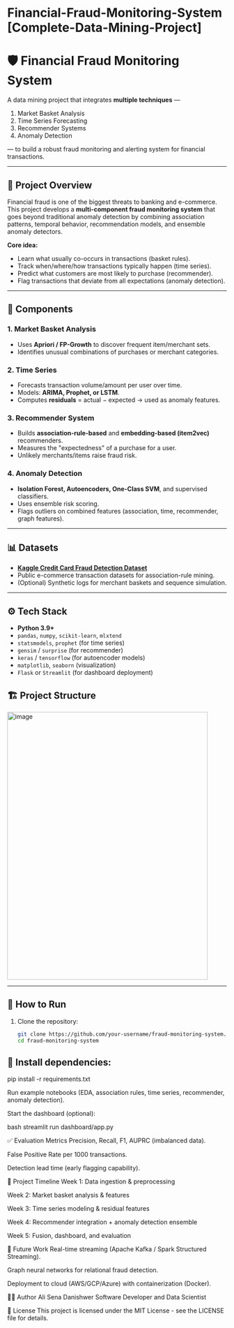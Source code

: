 # Financial-Fraud-Monitoring-System [Complete-Data-Mining-Project]
# 🛡️ Financial Fraud Monitoring System

A data mining project that integrates **multiple techniques** —  
1. Market Basket Analysis  
2. Time Series Forecasting  
3. Recommender Systems  
4. Anomaly Detection  

— to build a robust fraud monitoring and alerting system for financial transactions.  

---

## 🚀 Project Overview
Financial fraud is one of the biggest threats to banking and e-commerce. This project develops a **multi-component fraud monitoring system** that goes beyond traditional anomaly detection by combining association patterns, temporal behavior, recommendation models, and ensemble anomaly detectors.  

**Core idea:**  
- Learn what usually co-occurs in transactions (basket rules).  
- Track when/where/how transactions typically happen (time series).  
- Predict what customers are most likely to purchase (recommender).  
- Flag transactions that deviate from all expectations (anomaly detection).  

---

## 🧩 Components

### 1. Market Basket Analysis
- Uses **Apriori / FP-Growth** to discover frequent item/merchant sets.  
- Identifies unusual combinations of purchases or merchant categories.  

### 2. Time Series
- Forecasts transaction volume/amount per user over time.  
- Models: **ARIMA, Prophet, or LSTM**.  
- Computes **residuals** = actual − expected → used as anomaly features.  

### 3. Recommender System
- Builds **association-rule-based** and **embedding-based (item2vec)** recommenders.  
- Measures the "expectedness" of a purchase for a user.  
- Unlikely merchants/items raise fraud risk.  

### 4. Anomaly Detection
- **Isolation Forest, Autoencoders, One-Class SVM**, and supervised classifiers.  
- Uses ensemble risk scoring.  
- Flags outliers on combined features (association, time, recommender, graph features).  

---

## 📊 Datasets
- **[Kaggle Credit Card Fraud Detection Dataset](https://www.kaggle.com/mlg-ulb/creditcardfraud)**  
- Public e-commerce transaction datasets for association-rule mining.  
- (Optional) Synthetic logs for merchant baskets and sequence simulation.  

---

## ⚙️ Tech Stack
- **Python 3.9+**  
- `pandas`, `numpy`, `scikit-learn`, `mlxtend`  
- `statsmodels`, `prophet` (for time series)  
- `gensim` / `surprise` (for recommender)  
- `keras` / `tensorflow` (for autoencoder models)  
- `matplotlib`, `seaborn` (visualization)  
- `Flask` or `Streamlit` (for dashboard deployment)  

## 🏗️ Project Structure


<img width="460" height="614" alt="image" src="https://github.com/user-attachments/assets/0ca06b22-97b7-4f75-8e3f-dd95d53f6088" />



----
## 📌 How to Run
1. Clone the repository:
   ```bash
   git clone https://github.com/your-username/fraud-monitoring-system.git
   cd fraud-monitoring-system

## 📌 Install dependencies:

pip install -r requirements.txt

Run example notebooks (EDA, association rules, time series, recommender, anomaly detection).

Start the dashboard (optional):

bash
streamlit run dashboard/app.py

✅ Evaluation Metrics
Precision, Recall, F1, AUPRC (imbalanced data).

False Positive Rate per 1000 transactions.

Detection lead time (early flagging capability).

📅 Project Timeline
Week 1: Data ingestion & preprocessing

Week 2: Market basket analysis & features

Week 3: Time series modeling & residual features

Week 4: Recommender integration + anomaly detection ensemble

Week 5: Fusion, dashboard, and evaluation

🔮 Future Work
Real-time streaming (Apache Kafka / Spark Structured Streaming).

Graph neural networks for relational fraud detection.

Deployment to cloud (AWS/GCP/Azure) with containerization (Docker).

👨‍💻 Author
Ali Sena Danishwer
Software Developer and Data Scientist

📜 License
This project is licensed under the MIT License - see the LICENSE file for details.



